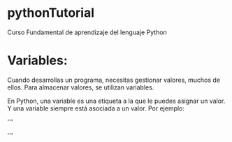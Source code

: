 # pythonTutorial
Curso Fundamental de aprendizaje del lenguaje Python

# Variables:
Cuando desarrollas un programa, necesitas gestionar valores, muchos de ellos. Para almacenar valores, se utilizan variables.

En Python, una variable es una etiqueta a la que le puedes asignar un valor. Y una variable siempre está asociada a un valor. Por ejemplo:

'''


'''



